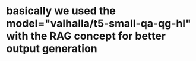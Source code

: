# basically we used the model="valhalla/t5-small-qa-qg-hl" with the RAG concept for better output generation
